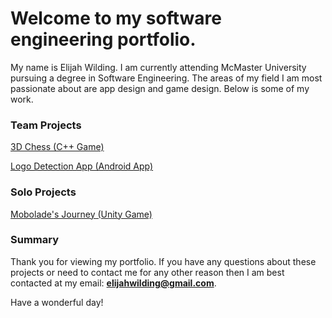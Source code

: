 # Welcome to my software engineering portfolio.

My name is Elijah Wilding. I am currently attending McMaster University pursuing a degree in Software Engineering. The areas of my field I am most passionate about are app design and game design. Below is some of my work.

### Team Projects

[3D Chess (C++ Game)](http://wildingelijah.github.io/3DChess)

[Logo Detection App (Android App)](http://wildingelijah.github.io/LogoDetectionApp)

### Solo Projects

[Mobolade's Journey (Unity Game)](http://wildingelijah.github.io/MoboladesJourney)

### Summary

Thank you for viewing my portfolio. If you have any questions about these projects or need to contact me for any other reason then I am best contacted at my email: **elijahwilding@gmail.com**.

Have a wonderful day!
